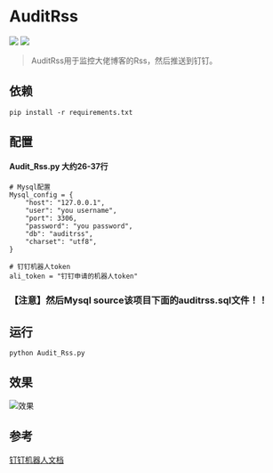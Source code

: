 # AuditRss
![][Python 2.7.13] ![][Mysql 5.6+]
> AuditRss用于监控大佬博客的Rss，然后推送到钉钉。

依赖
----
```
pip install -r requirements.txt
```

配置
----
#### Audit_Rss.py 大约26-37行
```
# Mysql配置
Mysql_config = {
    "host": "127.0.0.1",
    "user": "you username",
    "port": 3306,
    "password": "you password",
    "db": "auditrss",
    "charset": "utf8",
}

# 钉钉机器人token
ali_token = "钉钉申请的机器人token"
```
### 【注意】然后Mysql source该项目下面的auditrss.sql文件！！

运行
----
```
python Audit_Rss.py
```

效果
----
![效果][hhh]

参考
----
[钉钉机器人文档][alihook]

[Python 2.7.13]: https://img.shields.io/badge/python-2.7.13-brightgreen.svg
[Mysql 5.6+]: https://img.shields.io/badge/Mysql-5.6+-red.svg
[hhh]: https://image.ibb.co/g7JDLx/111111.jpg
[alihook]: https://open-doc.dingtalk.com/docs/doc.htm?treeId=257&articleId=105733&docType=1

